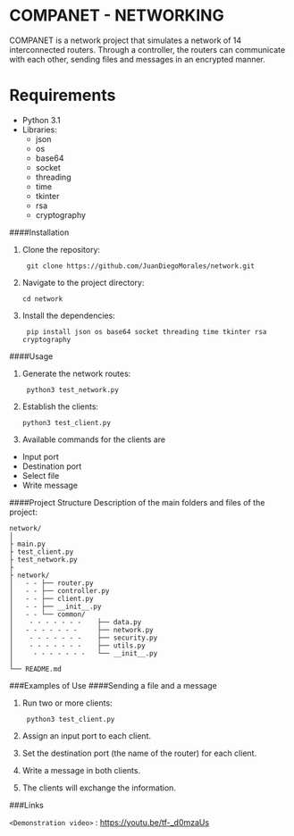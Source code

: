 # COMPANET - NETWORKING

COMPANET is a network project that simulates a network of 14 interconnected routers. Through a controller, the routers can communicate with each other, sending files and messages in an encrypted manner.

# Requirements

- Python 3.1
- Libraries:
  - json
  - os
  - base64
  - socket
  - threading
  - time
  - tkinter
  - rsa
  - cryptography


####Installation

1. Clone the repository:
 
        git clone https://github.com/JuanDiegoMorales/network.git

2. Navigate to the project directory:
 
       cd network

3. Install the dependencies:
 
        pip install json os base64 socket threading time tkinter rsa cryptography

####Usage

1. Generate the network routes:
 
        python3 test_network.py

2. Establish the clients:
 
       python3 test_client.py

3. Available commands for the clients are
  - Input port
  - Destination port
  - Select file
  - Write message

####Project Structure
Description of the main folders and files of the project:
```
network/
│
├ main.py
├ test_client.py
├ test_network.py
├
├ network/
│   - - ├── router.py
│   - - ├── controller.py
│   - - ├── client.py
│   - - ├── __init__.py
│   - - └── common/
│    - - - - - - -    ├── data.py
│   - - - - - - -     ├── network.py
│    - - - - - - -    ├── security.py
│    - - - - - - -    ├── utils.py
│     - - - - - - -   └── __init__.py
│
└── README.md
```

###Examples of Use
####Sending a file and a message


1. Run two or more clients:
 
        python3 test_client.py

2. Assign an input port to each client.
3. Set the destination port (the name of the router) for each client.
4. Write a message in both clients.
5. The clients will exchange the information.

###Links

`<Demonstration video>` : <https://youtu.be/tf-_d0mzaUs>
